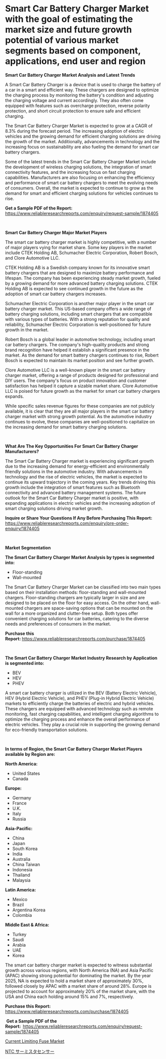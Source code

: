 <p><h1>Smart Car Battery Charger Market with the goal of estimating the market size and future growth potential of various market segments based on component, applications, end user and region</h1></p><p><strong>Smart Car Battery Charger Market Analysis and Latest Trends</strong></p>
<p><p>A Smart Car Battery Charger is a device that is used to charge the battery of a car in a smart and efficient way. These chargers are designed to optimize the charging process by monitoring the battery's condition and adjusting the charging voltage and current accordingly. They also often come equipped with features such as overcharge protection, reverse polarity protection, and short circuit protection to ensure safe and efficient charging.</p><p>The Smart Car Battery Charger Market is expected to grow at a CAGR of 8.3% during the forecast period. The increasing adoption of electric vehicles and the growing demand for efficient charging solutions are driving the growth of the market. Additionally, advancements in technology and the increasing focus on sustainability are also fueling the demand for smart car battery chargers.</p><p>Some of the latest trends in the Smart Car Battery Charger Market include the development of wireless charging solutions, the integration of smart connectivity features, and the increasing focus on fast charging capabilities. Manufacturers are also focusing on enhancing the efficiency and performance of smart car battery chargers to meet the evolving needs of consumers. Overall, the market is expected to continue to grow as the demand for smart and efficient charging solutions for vehicles continues to rise.</p></p>
<p><strong>Get a Sample PDF of the Report:&nbsp;</strong> <a href="https://www.reliableresearchreports.com/enquiry/request-sample/1874405">https://www.reliableresearchreports.com/enquiry/request-sample/1874405</a></p>
<p>&nbsp;</p>
<p><strong>Smart Car Battery Charger Major Market Players</strong></p>
<p><p>The smart car battery charger market is highly competitive, with a number of major players vying for market share. Some key players in the market include CTEK Holding AB, Schumacher Electric Corporation, Robert Bosch, and Clore Automotive LLC.</p><p>CTEK Holding AB is a Swedish company known for its innovative smart battery chargers that are designed to maximize battery performance and lifespan. The company has been experiencing steady market growth, fueled by a growing demand for more advanced battery charging solutions. CTEK Holding AB is expected to see continued growth in the future as the adoption of smart car battery chargers increases.</p><p>Schumacher Electric Corporation is another major player in the smart car battery charger market. This US-based company offers a wide range of battery charging solutions, including smart chargers that are compatible with various types of batteries. With a strong reputation for quality and reliability, Schumacher Electric Corporation is well-positioned for future growth in the market.</p><p>Robert Bosch is a global leader in automotive technology, including smart car battery chargers. The company's high-quality products and strong brand recognition have helped it establish a significant presence in the market. As the demand for smart battery chargers continues to rise, Robert Bosch is expected to maintain its market position and see further growth.</p><p>Clore Automotive LLC is a well-known player in the smart car battery charger market, offering a range of products designed for professional and DIY users. The company's focus on product innovation and customer satisfaction has helped it capture a sizable market share. Clore Automotive LLC is poised for future growth as the market for smart car battery chargers expands.</p><p>While specific sales revenue figures for these companies are not publicly available, it is clear that they are all major players in the smart car battery charger market with strong growth potential. As the automotive industry continues to evolve, these companies are well-positioned to capitalize on the increasing demand for smart battery charging solutions.</p></p>
<p>&nbsp;</p>
<p><strong>What Are The Key Opportunities For Smart Car Battery Charger Manufacturers?</strong></p>
<p><p>The Smart Car Battery Charger market is experiencing significant growth due to the increasing demand for energy-efficient and environmentally friendly solutions in the automotive industry. With advancements in technology and the rise of electric vehicles, the market is expected to continue its upward trajectory in the coming years. Key trends driving this growth include the integration of smart features such as Bluetooth connectivity and advanced battery management systems. The future outlook for the Smart Car Battery Charger market is positive, with expanding applications in electric vehicles and the increasing adoption of smart charging solutions driving market growth.</p></p>
<p><strong>Inquire or Share Your Questions If Any Before Purchasing This Report:</strong> <a href="https://www.reliableresearchreports.com/enquiry/pre-order-enquiry/1874405">https://www.reliableresearchreports.com/enquiry/pre-order-enquiry/1874405</a></p>
<p>&nbsp;</p>
<p><strong>Market Segmentation</strong></p>
<p><strong>The Smart Car Battery Charger Market Analysis by types is segmented into:</strong></p>
<p><ul><li>Floor-standing</li><li>Wall-mounted</li></ul></p>
<p><p>The Smart Car Battery Charger Market can be classified into two main types based on their installation methods: floor-standing and wall-mounted chargers. Floor-standing chargers are typically larger in size and are designed to be placed on the floor for easy access. On the other hand, wall-mounted chargers are space-saving options that can be mounted on the wall for a more organized and clutter-free setup. Both types offer convenient charging solutions for car batteries, catering to the diverse needs and preferences of consumers in the market.</p></p>
<p><strong>Purchase this Report:&nbsp;</strong><a href="https://www.reliableresearchreports.com/purchase/1874405">https://www.reliableresearchreports.com/purchase/1874405</a></p>
<p>&nbsp;</p>
<p><strong>The Smart Car Battery Charger Market Industry Research by Application is segmented into:</strong></p>
<p><ul><li>BEV</li><li>HEV</li><li>PHEV</li></ul></p>
<p><p>A smart car battery charger is utilized in the BEV (Battery Electric Vehicle), HEV (Hybrid Electric Vehicle), and PHEV (Plug-in Hybrid Electric Vehicle) markets to efficiently charge the batteries of electric and hybrid vehicles. These chargers are equipped with advanced technology such as remote monitoring, fast charging capabilities, and intelligent charging algorithms to optimize the charging process and enhance the overall performance of electric vehicles. They play a crucial role in supporting the growing demand for eco-friendly transportation solutions.</p></p>
<p>&nbsp;</p>
<p><strong>In terms of Region, the Smart Car Battery Charger Market Players available by Region are:</strong></p>
<p>
    <p> <strong> North America: </strong>
        <ul>
            <li>United States</li>
            <li>Canada</li>
        </ul>
        </p> 
    <p> <strong> Europe: </strong>
        <ul>
            <li>Germany</li>
            <li>France</li>
            <li>U.K.</li>
            <li>Italy</li>
            <li>Russia</li>
        </ul>
        </p> 
    <p> <strong> Asia-Pacific: </strong>
        <ul>
            <li>China</li>
            <li>Japan</li>
            <li>South Korea</li>
            <li>India</li>
            <li>Australia</li>
            <li>China Taiwan</li>
            <li>Indonesia</li>
            <li>Thailand</li>
            <li>Malaysia</li>
        </ul>
        </p> 
    <p> <strong> Latin America: </strong>
        <ul>
            <li>Mexico</li>
            <li>Brazil</li>
            <li>Argentina Korea</li>
            <li>Colombia</li>
        </ul>
        </p> 
    <p> <strong> Middle East & Africa: </strong>
        <ul>
            <li>Turkey</li>
            <li>Saudi</li>
            <li>Arabia</li>
            <li>UAE</li>
            <li>Korea</li>
        </ul>
    </p>
    </p>
<p><p>The smart car battery charger market is expected to witness substantial growth across various regions, with North America (NA) and Asia Pacific (APAC) showing strong potential for dominating the market. By the year 2025, NA is expected to hold a market share of approximately 30%, followed closely by APAC with a market share of around 28%. Europe is projected to account for approximately 20% of the market share, with the USA and China each holding around 15% and 7%, respectively.</p></p>
<p><strong>Purchase this Report: </strong><a href="https://www.reliableresearchreports.com/purchase/1874405">https://www.reliableresearchreports.com/purchase/1874405</a></p>
<p>&nbsp;<strong>Get a Sample PDF of the Report:&nbsp;&nbsp;</strong><a href="https://www.reliableresearchreports.com/enquiry/request-sample/1874405">https://www.reliableresearchreports.com/enquiry/request-sample/1874405</a></p>
<p><strong></strong></p>
<p><p><a href="https://github.com/BryceTownsendr/Market-Research-Report-List-4/blob/main/current-limiting-fuse-market.md">Current Limiting Fuse Market</a></p><p><a href="https://github.com/ksxzwxabcuynh011/Market-Research-Report-List-1/blob/main/685004016475.md">NTC サーミスタセンサー</a></p></p>